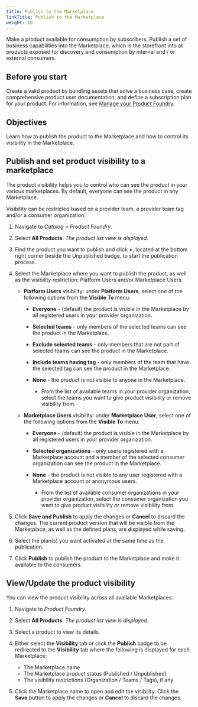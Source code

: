 ```yaml
---
title: Publish to the Marketplace
linkTitle: Publish to the Marketplace
weight: 10
---
```


Make a product available for consumption by subscribers. Publish a set of business capabilities into the Marketplace, which is the storefront into all products exposed for discovery and consumption by internal and / or external consumers.

## Before you start

Create a valid product by bundling assets that solve a business case, create comprehensive product user documentation, and define a subscription plan for your product. For information, see [Manage your Product Foundry](/docs/manage_product_foundry/).

## Objectives

Learn how to publish the product to the Marketplace and how to control its visibility in the Marketplace.

## Publish and set product visibility to a marketplace

The product visibility helps you to control who can see the product in your various marketplaces. By default, everyone can see the product in any Marketplace.

Visibility can be restricted based on a provider team, a provider team tag and/or a consumer organization.

1. Navigate to *Catalog > Product Foundry*.
2. Select **All Products**. *The product list view is displayed*.
3. Find the product you want to publish and click **+**, located at the bottom right corner beside the Unpublished badge, to start the publication process.
4. Select the Marketplace where you want to publish the product, as well as the visibility restriction: Platform Users and/or Marketplace Users.

    * **Platform Users** visibility: under **Platform Users**, select one of the following options from the **Visible To** menu:

        * **Everyone** - (default) the product is visible in the Marketplace by all registered users in your provider organization.
        * **Selected teams** - only members of the selected teams can see the product in the Marketplace.
        * **Exclude selected teams** - only members that are not part of selected teams can see the product in the Marketplace.
        * **Include teams having tag** - only members of the team that have the selected tag can see the product in the Marketplace.
        * **None** - the product is not visible to anyone in the Marketplace.

            * From the list of available teams in your provider organization, select the teams you want to give product visibility or remove visibility from.

    * **Marketplace Users** visibility: under **Marketplace User**, select one of the following options from the **Visible To** menu:

        * **Everyone** - (default) the product is visible in the Marketplace by all registered users in your provider organization.
        * **Selected organizations** - only users registered with a Marketplace account and a member of the selected consumer organization can see the product in the Marketplace.
        * **None** - the product is not visible to any user registered with a Marketplace account or anonymous users.

            * From the list of available consumer organizations in your provider organization, select the consumer organization you want to give product visibility or remove visibility from.

5. Click **Save and Publish** to apply the changes or **Cancel** to discard the changes. The current product version that will be visible from the Marketplace, as well as the defined plans, are displayed while saving.
6. Select the plan(s) you want activated at the same time as the publication.
7. Click **Publish** to publish the product to the Marketplace and make it available to the consumers.

## View/Update the product visibility

You can view the product visibility across all available Marketplaces.

1. Navigate to *Product Foundry*.
2. Select **All Products**. *The product list view is displayed*.
3. Select a product to view its details.
4. Either select the **Visibility** tab or click the **Publish** badge to be redirected to the **Visibility** tab where the following is displayed for each Marketplace:

    * The Marketplace name
    * The Marketplace product status (Published / Unpublished)
    * The visibility restrictions (Organization / Teams / Tags), if any

5. Click the Marketplace name to open and edit the visibility. Click the **Save** button to apply the changes or **Cancel** to discard the changes.
